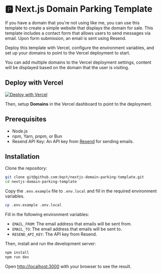 # 🅿️ Next.js Domain Parking Template

If you have a domain that you're not using like me, you can use this template to create a simple website that displays the domain for sale. This template includes a contact form that allows users to send messages via email. Upon form submission, an email is sent using Resend.

Deploy this template with Vercel, configure the environment variables, and set up your domains to point to the Vercel deployment to start.

You can add multiple domains to the Vercel deployment settings, content will be displayed based on the domain that the user is visiting.

## Deploy with Vercel

[![Deploy with Vercel](https://vercel.com/button)](https://vercel.com/new/clone?repository-url=https%3A%2F%2Fgithub.com%2Fbqst%2Fnextjs-domain-parking-template&env=EMAIL_FROM,EMAIL_TO,RESEND_API_KEY&envDescription=Required%20environment%20variables%20for%20the%20Next.js%20Domain%20Parking%20Template&envLink=https%3A%2F%2Fgithub.com%2Fbqst%2Fnextjs-domain-parking-template%23installation)

Then, setup **Domains** in the Vercel dashboard to point to the deployment.

## Prerequisites

- Node.js
- npm, Yarn, pnpm, or Bun
- Resend API Key: An API key from [Resend](https://resend.com) for sending emails.

## Installation

Clone the repository:

```bash
git clone git@github.com:bqst/nextjs-domain-parking-template.git
cd nextjs-domain-parking-template
```

Copy the `.env.example` file to `.env.local` and fill in the required environment variables.

```bash
cp .env.example .env.local
```

Fill in the following environment variables:

- `EMAIL_FROM`: The email address that emails will be sent from.
- `EMAIL_TO`: The email address that emails will be sent to.
- `RESEND_API_KEY`: The API key from Resend.

Then, install and run the development server:

```bash
npm install
npm run dev
```

Open [http://localhost:3000](http://localhost:3000) with your browser to see the result.
